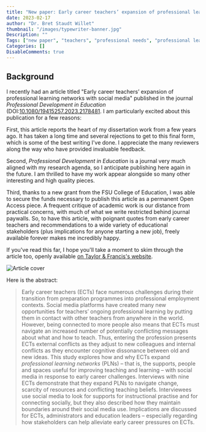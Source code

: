 ```yaml
---
title: "New paper: Early career teachers’ expansion of professional learning networks with social media"
date: 2023-02-17
author: "Dr. Bret Staudt Willet"
thumbnail: "/images/typewriter-banner.jpg"
Description: ""
Tags: ["new paper", "teachers", "professional needs", "professional learning", "professional development", "learning networks", "PLN", "social media"]
Categories: []
DisableComments: true
---
```


## Background

I recently had an article titled "Early career teachers’ expansion of professional learning networks with social media" published in the journal *Professional Development in Education* (DOI:[10.1080/19415257.2023.2178481](https://doi.org/10.1080/19415257.2023.2178481). I am particularly excited about this publication for a few reasons:

First, this article reports the heart of my dissertation work from a few years ago. It has taken a long time and several rejections to get to this final form, which is some of the best writing I've done. I appreciate the many reviewers along the way who have provided invaluable feedback. 

Second, *Professional Development in Education* is a journal very much aligned with my research agenda, so I anticipate publishing here again in the future. I am thrilled to have my work appear alongside so many other interesting and high quality pieces. 

Third, thanks to a new grant from the FSU College of Education, I was able to secure the funds necessary to publish this article as a permanent Open Access piece. A frequent critique of academic work is our distance from practical concerns, with much of what we write restricted behind journal paywalls. So, to have this article, with poignant quotes from early career teachers and recommendations to a wide variety of educational stakeholders (plus implications for anyone starting a new job), freely available forever makes me incredibly happy.

If you've read this far, I hope you'll take a moment to skim through the article too, openly available [on Taylor & Francis's website](https://doi.org/10.1080/19415257.2023.2178481).

![Article cover](/images/pdie2023-article-cover.png)

Here is the abstract:

> Early career teachers (ECTs) face numerous challenges during their transition from preparation programmes into professional employment contexts. Social media platforms have created many new opportunities for teachers’ ongoing professional learning by putting them in contact with other teachers from anywhere in the world. However, being connected to more people also means that ECTs must navigate an increased number of potentially conflicting messages about what and how to teach. Thus, entering the profession presents ECTs external conflicts as they adjust to new colleagues and internal conflicts as they encounter cognitive dissonance between old and new ideas. This study explores how and why ECTs expand *professional learning networks* (PLNs) – that is, the supports, people and spaces useful for improving teaching and learning – with social media in response to early career challenges. Interviews with nine ECTs demonstrate that they expand PLNs to navigate change, scarcity of resources and conflicting teaching beliefs. Interviewees use social media to look for supports for instructional practise and for connecting socially, but they also described how they maintain boundaries around their social media use. Implications are discussed for ECTs, administrators and education leaders – especially regarding how stakeholders can help alleviate early career pressures on ECTs.
